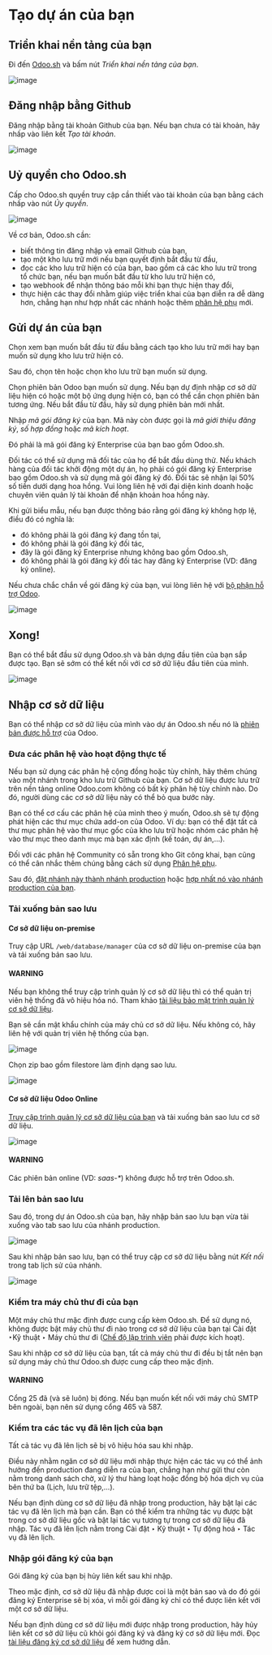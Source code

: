 <a id="odoosh-gettingstarted-create"></a>

# Tạo dự án của bạn

## Triển khai nền tảng của bạn

Đi đến [Odoo.sh](https://www.odoo.sh/) và bấm nút *Triển khai nền tảng của bạn*.

![image](../../../_images/deploy.png)

## Đăng nhập bằng Github

Đăng nhập bằng tài khoản Github của bạn. Nếu bạn chưa có tài khoản, hãy nhấp vào liên kết *Tạo tài khoản*.

![image](../../../_images/github-signin.png)

## Uỷ quyền cho Odoo.sh

Cấp cho Odoo.sh quyền truy cập cần thiết vào tài khoản của bạn bằng cách nhấp vào nút  *Ủy quyền*.

![image](../../../_images/github-authorize.png)

Về cơ bản, Odoo.sh cần:

* biết thông tin đăng nhập và email Github của bạn,
* tạo một kho lưu trữ mới nếu bạn quyết định bắt đầu từ đầu,
* đọc các kho lưu trữ hiện có của bạn, bao gồm cả các kho lưu trữ trong tổ chức bạn, nếu bạn muốn bắt đầu từ kho lưu trữ hiện có,
* tạo webhook để nhận thông báo mỗi khi bạn thực hiện thay đổi,
* thực hiện các thay đổi nhằm giúp việc triển khai của bạn diễn ra dễ dàng hơn, chẳng hạn như hợp nhất các nhánh hoặc thêm [phân hệ phụ](https://git-scm.com/book/en/v2/Git-Tools-Submodules) mới.

## Gửi dự án của bạn

Chọn xem bạn muốn bắt đầu từ đầu bằng cách tạo kho lưu trữ mới hay bạn muốn sử dụng kho lưu trữ hiện có.

Sau đó, chọn tên hoặc chọn kho lưu trữ bạn muốn sử dụng.

Chọn phiên bản Odoo bạn muốn sử dụng. Nếu bạn dự định nhập cơ sở dữ liệu hiện có hoặc một bộ ứng dụng hiện có, bạn có thể cần chọn phiên bản tương ứng. Nếu bắt đầu từ đầu, hãy sử dụng phiên bản mới nhất.

Nhập *mã gói đăng ký* của bạn. Mã này còn được gọi là *mã giới thiệu đăng ký*, *số hợp đồng* hoặc *mã kích hoạt*.

Đó phải là mã gói đăng ký Enterprise của bạn bao gồm Odoo.sh.

Đối tác có thể sử dụng mã đối tác của họ để bắt đầu dùng thử. Nếu khách hàng của đối tác khởi động một dự án, họ phải có gói đăng ký Enterprise bao gồm Odoo.sh và sử dụng mã gói đăng ký đó. Đối tác sẽ nhận lại 50% số tiền dưới dạng hoa hồng. Vui lòng liên hệ với đại diện kinh doanh hoặc chuyên viên quản lý tài khoản để nhận khoản hoa hồng này.

Khi gửi biểu mẫu, nếu bạn được thông báo rằng gói đăng ký không hợp lệ, điều đó có nghĩa là:

* đó không phải là gói đăng ký đang tồn tại,
* đó không phải là gói đăng ký đối tác,
* đây là gói đăng ký Enterprise nhưng không bao gồm Odoo.sh,
* đó không phải là gói đăng ký đối tác hay đăng ký Enterprise (VD: đăng ký online).

Nếu chưa chắc chắn về gói đăng ký của bạn, vui lòng liên hệ với [bộ phận hỗ trợ Odoo](https://www.odoo.com/help).

![image](../../../_images/deploy-form.png)

## Xong!

Bạn có thể bắt đầu sử dụng Odoo.sh và bản dựng đầu tiên của bạn sắp được tạo. Bạn sẽ sớm có thể kết nối với cơ sở dữ liệu đầu tiên của mình.

![image](../../../_images/deploy-done.png)

<a id="odoo-sh-import-your-database"></a>

## Nhập cơ sở dữ liệu

Bạn có thể nhập cơ sở dữ liệu của mình vào dự án Odoo.sh nếu nó là [phiên bản được hỗ trợ](../../supported_versions.md) của Odoo.

### Đưa các phân hệ vào hoạt động thực tế

Nếu bạn sử dụng các phân hệ cộng đồng hoặc tùy chỉnh, hãy thêm chúng vào một nhánh trong kho lưu trữ Github của bạn. Cơ sở dữ liệu được lưu trữ trên nền tảng online Odoo.com không có bất kỳ phân hệ tùy chỉnh nào. Do đó, người dùng các cơ sở dữ liệu này có thể bỏ qua bước này.

Bạn có thể cơ cấu các phân hệ của mình theo ý muốn, Odoo.sh sẽ tự động phát hiện các thư mục chứa add-on của Odoo. Ví dụ: bạn có thể đặt tất cả thư mục phân hệ vào thư mục gốc của kho lưu trữ hoặc nhóm các phân hệ vào thư mục theo danh mục mà bạn xác định (kế toán, dự án,...).

Đối với các phân hệ Community có sẵn trong kho Git công khai, bạn cũng có thể cân nhắc thêm chúng bằng cách sử dụng [Phân hệ phụ](../advanced/submodules.md#odoosh-advanced-submodules).

Sau đó, [đặt nhánh này thành nhánh production](branches.md#odoosh-gettingstarted-branches-stages) hoặc [hợp nhất nó vào nhánh production của bạn](branches.md#odoosh-gettingstarted-branches-mergingbranches).

### Tải xuống bản sao lưu

#### Cơ sở dữ liệu on-premise

Truy cập URL `/web/database/manager` của cơ sở dữ liệu on-premise của bạn và tải xuống bản sao lưu.

#### WARNING
Nếu bạn không thể truy cập trình quản lý cơ sở dữ liệu thì có thể quản trị viên hệ thống đã vô hiệu hóa nó. Tham khảo [tài liệu bảo mật trình quản lý cơ sở dữ liệu](../../on_premise/deploy.md#db-manager-security).

Bạn sẽ cần mật khẩu chính của máy chủ cơ sở dữ liệu. Nếu không có, hãy liên hệ với quản trị viên hệ thống của bạn.

![image](../../../_images/create-import-onpremise-backup.png)

Chọn zip bao gồm filestore làm định dạng sao lưu.

![image](../../../_images/create-import-onpremise-backup-dialog.png)

#### Cơ sở dữ liệu Odoo Online

[Truy cập trình quản lý cơ sở dữ liệu của bạn](https://accounts.odoo.com/my/databases/manage) và tải xuống bản sao lưu cơ sở dữ liệu.

![image](../../../_images/create-import-online-backup.png)

#### WARNING
Các phiên bản online (VD: *saas-\**) không được hỗ trợ trên Odoo.sh.

### Tải lên bản sao lưu

Sau đó, trong dự án Odoo.sh của bạn, hãy nhập bản sao lưu bạn vừa tải xuống vào tab sao lưu của nhánh production.

![image](../../../_images/create-import-production.png)

Sau khi nhập bản sao lưu, bạn có thể truy cập cơ sở dữ liệu bằng nút *Kết nối* trong tab lịch sử của nhánh.

![image](../../../_images/create-import-production-done.png)

### Kiểm tra máy chủ thư đi của bạn

Một máy chủ thư mặc định được cung cấp kèm Odoo.sh. Để sử dụng nó, không được bật máy chủ thư đi nào trong cơ sở dữ liệu của bạn tại Cài đặt ‣Kỹ thuật ‣ Máy chủ thư đi ([Chế độ lập trình viên](../../../applications/general/developer_mode.md#developer-mode) phải được kích hoạt).

Sau khi nhập cơ sở dữ liệu của bạn, tất cả máy chủ thư đi đều bị tắt nên bạn sử dụng máy chủ thư Odoo.sh được cung cấp theo mặc định.

#### WARNING
Cổng 25 đã (và sẽ luôn) bị đóng. Nếu bạn muốn kết nối với máy chủ SMTP bên ngoài, bạn nên sử dụng cổng 465 và 587.

### Kiểm tra các tác vụ đã lên lịch của bạn

Tất cả tác vụ đã lên lịch sẽ bị vô hiệu hóa sau khi nhập.

Điều này nhằm ngăn cơ sở dữ liệu mới nhập thực hiện các tác vụ có thể ảnh hưởng đến production đang diễn ra của bạn, chẳng hạn như gửi thư còn nằm trong danh sách chờ, xử lý thư hàng loạt hoặc đồng bộ hóa dịch vụ của bên thứ ba (Lịch, lưu trữ tệp,...).

Nếu bạn định dùng cơ sở dữ liệu đã nhập trong production, hãy bật lại các tác vụ đã lên lịch mà bạn cần. Bạn có thể kiểm tra những tác vụ được bật trong cơ sở dữ liệu gốc và bật lại tác vụ tương tự trong cơ sở dữ liệu đã nhập. Tác vụ đã lên lịch nằm trong Cài đặt ‣ Kỹ thuật ‣ Tự động hoá ‣ Tác vụ đã lên lịch.

### Nhập gói đăng ký của bạn

Gói đăng ký của bạn bị hủy liên kết sau khi nhập.

Theo mặc định, cơ sở dữ liệu đã nhập được coi là một bản sao và do đó gói đăng ký Enterprise sẽ bị xóa, vì mỗi gói đăng ký chỉ có thể được liên kết với một cơ sở dữ liệu.

Nếu bạn định dùng cơ sở dữ liệu mới được nhập trong production, hãy hủy liên kết cơ sở dữ liệu cũ khỏi gói đăng ký và đăng ký cơ sở dữ liệu mới. Đọc [tài liệu đăng ký cơ sở dữ liệu](../../on_premise.md) để xem hướng dẫn.
